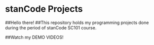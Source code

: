 # stanCode Projects
##Hello there!
##This repository holds my programming projects done during the period of stanCode SC101 course.

##Watch my DEMO VIDEOS!
